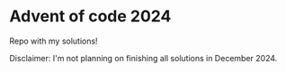 # Advent of code 2024

Repo with my solutions!

Disclaimer: I'm not planning on finishing all solutions in December 2024.